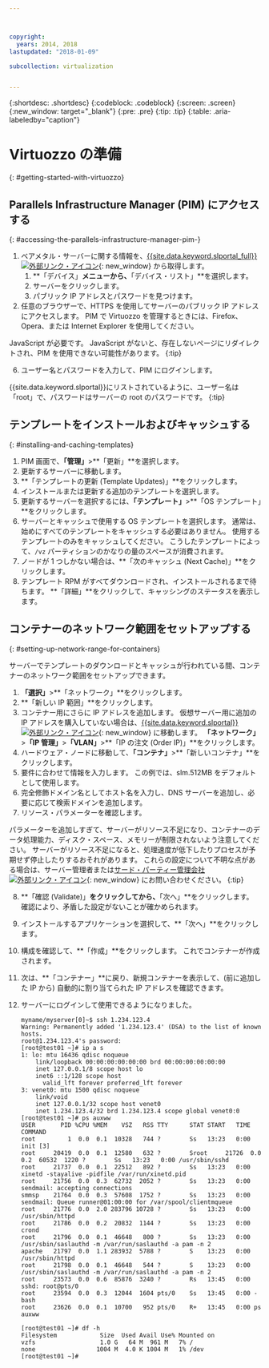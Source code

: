 ```yaml
---



copyright:
  years: 2014, 2018
lastupdated: "2018-01-09"

subcollection: virtualization


---
```


{:shortdesc: .shortdesc}
{:codeblock: .codeblock}
{:screen: .screen}
{:new_window: target="_blank"}
{:pre: .pre}
{:tip: .tip}
{:table: .aria-labeledby="caption"}

# Virtuozzo の準備
{: #getting-started-with-virtuozzo}

## Parallels Infrastructure Manager (PIM) にアクセスする
{: #accessing-the-parallels-infrastructure-manager-pim-}

1. ベアメタル・サーバーに関する情報を、[{{site.data.keyword.slportal_full}} ![外部リンク・アイコン](../../icons/launch-glyph.svg "外部リンク・アイコン")](https://control.softlayer.com/){: new_window} から取得します。
    1. **「デバイス」**メニューから、**「デバイス・リスト」**を選択します。
    2. サーバーをクリックします。
    3. パブリック IP アドレスとパスワードを見つけます。
5. 任意のブラウザーで、HTTPS を使用してサーバーのパブリック IP アドレスにアクセスします。 PIM で Virtuozzo を管理するときには、Firefox、Opera、または Internet Explorer を使用してください。

JavaScript が必要です。 JavaScript がないと、存在しないページにリダイレクトされ、PIM を使用できない可能性があります。
{:tip}

6. ユーザー名とパスワードを入力して、PIM にログインします。

{{site.data.keyword.slportal}}にリストされているように、ユーザー名は「root」で、パスワードはサーバーの root のパスワードです。
{:tip}

## テンプレートをインストールおよびキャッシュする
{: #installing-and-caching-templates}

1. PIM 画面で、**「管理」**>**「更新」**を選択します。
2. 更新するサーバーに移動します。
3. **「テンプレートの更新 (Template Updates)」**をクリックします。
4. インストールまたは更新する追加のテンプレートを選択します。
5. 更新するサーバーを選択するには、**「テンプレート」**>**「OS テンプレート」**をクリックします。
6. サーバーとキャッシュで使用する OS テンプレートを選択します。 通常は、始めにすべてのテンプレートをキャッシュする必要はありません。 使用するテンプレートのみをキャッシュしてください。 こうしたテンプレートによって、`/vz` パーティションのかなりの量のスペースが消費されます。
7. ノードが 1 つしかない場合は、**「次のキャッシュ (Next Cache)」**をクリックします。
8. テンプレート RPM がすべてダウンロードされ、インストールされるまで待ちます。 **「詳細」**をクリックして、キャッシングのステータスを表示します。

## コンテナーのネットワーク範囲をセットアップする
{: #setting-up-network-range-for-containers}

サーバーでテンプレートのダウンロードとキャッシュが行われている間、コンテナーのネットワーク範囲をセットアップできます。

1. **「選択」**>**「ネットワーク」**をクリックします。
2. **「新しい IP 範囲」**をクリックします。
3. コンテナー用にさらに IP アドレスを追加します。 仮想サーバー用に追加の IP アドレスを購入していない場合は、[{{site.data.keyword.slportal}} ![外部リンク・アイコン](../../icons/launch-glyph.svg "外部リンク・アイコン")](https://control.softlayer.com/){: new_window} に移動します。 **「ネットワーク」**>**「IP 管理」**>**「VLAN」**>**「IP の注文 (Order IP)」**をクリックします。
4. ハードウェア・ノードに移動して、**「コンテナ」**>**「新しいコンテナ」**をクリックします。
5. 要件に合わせて情報を入力します。 この例では、slm.512MB をデフォルトとして使用します。
6. 完全修飾ドメイン名としてホスト名を入力し、DNS サーバーを追加し、必要に応じて検索ドメインを追加します。
7. リソース・パラメーターを確認します。

パラメーターを追加しすぎて、サーバーがリソース不足になり、コンテナーのデータ処理能力、ディスク・スペース、メモリーが制限されないよう注意してください。 サーバーがリソース不足になると、処理速度が低下したりプロセスが予期せず停止したりするおそれがあります。 これらの設定について不明な点がある場合は、サーバー管理者または[サード・パーティー管理会社 ![外部リンク・アイコン](../../icons/launch-glyph.svg "外部リンク・アイコン")](https://developer.ibm.com/bluemix/){: new_window} にお問い合わせください。
{:tip}

8. **「確認 (Validate)」**をクリックしてから、**「次へ」**をクリックします。 確認により、矛盾した設定がないことが確かめられます。
9. インストールするアプリケーションを選択して、**「次へ」**をクリックします。
10. 構成を確認して、**「作成」**をクリックします。 これでコンテナーが作成されます。
11. 次は、**「コンテナー」**に戻り、新規コンテナーを表示して、(前に追加した IP から) 自動的に割り当てられた IP アドレスを確認できます。
12. サーバーにログインして使用できるようになりました。

        myname/myserver[0]~$ ssh 1.234.123.4
        Warning: Permanently added '1.234.123.4' (DSA) to the list of known hosts.
        root@1.234.123.4's password:
        [root@test01 ~]# ip a s
        1: lo: mtu 16436 qdisc noqueue
            link/loopback 00:00:00:00:00:00 brd 00:00:00:00:00:00
            inet 127.0.0.1/8 scope host lo
            inet6 ::1/128 scope host
              valid_lft forever preferred_lft forever
        3: venet0: mtu 1500 qdisc noqueue
            link/void
            inet 127.0.0.1/32 scope host venet0
            inet 1.234.123.4/32 brd 1.234.123.4 scope global venet0:0
        [root@test01 ~]# ps auxww
        USER       PID %CPU %MEM    VSZ   RSS TTY      STAT START   TIME COMMAND
        root         1  0.0  0.1  10328   744 ?        Ss   13:23   0:00 init [3]
        root     20419  0.0  0.1  12580   632 ?        Sroot     21726  0.0  0.2  60532  1220 ?        Ss   13:23   0:00 /usr/sbin/sshd
        root     21737  0.0  0.1  22512   892 ?        Ss   13:23   0:00 xinetd -stayalive -pidfile /var/run/xinetd.pid
        root     21756  0.0  0.3  62732  2052 ?        Ss   13:23   0:00 sendmail: accepting connections
        smmsp    21764  0.0  0.3  57608  1752 ?        Ss   13:23   0:00 sendmail: Queue runner@01:00:00 for /var/spool/clientmqueue
        root     21776  0.0  2.0 283796 10728 ?        Ss   13:23   0:00 /usr/sbin/httpd
        root     21786  0.0  0.2  20832  1144 ?        Ss   13:23   0:00 crond
        root     21796  0.0  0.1  46648   800 ?        Ss   13:23   0:00 /usr/sbin/saslauthd -m /var/run/saslauthd -a pam -n 2
        apache   21797  0.0  1.1 283932  5788 ?        S    13:23   0:00 /usr/sbin/httpd
        root     21798  0.0  0.1  46648   544 ?        S    13:23   0:00 /usr/sbin/saslauthd -m /var/run/saslauthd -a pam -n 2
        root     23573  0.0  0.6  85876  3240 ?        Rs   13:45   0:00 sshd: root@pts/0
        root     23594  0.0  0.3  12044  1604 pts/0    Ss   13:45   0:00 -bash
        root     23626  0.0  0.1  10700   952 pts/0    R+   13:45   0:00 ps auxww

        [root@test01 ~]# df -h
        Filesystem            Size  Used Avail Use% Mounted on
        vzfs                  1.0 G   64 M  961 M   7% /
        none                 1004 M  4.0 K 1004 M   1% /dev
        [root@test01 ~]#
